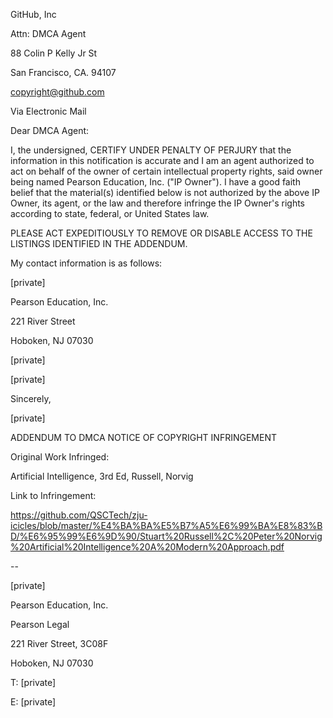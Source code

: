 GitHub, Inc

Attn: DMCA Agent

88 Colin P Kelly Jr St

San Francisco, CA. 94107

copyright@github.com 

 

Via Electronic Mail

 

 

Dear DMCA Agent:

 

I, the undersigned, CERTIFY UNDER PENALTY OF PERJURY that the information in this notification is accurate and I am an agent authorized to act on behalf of the owner of certain intellectual property rights, said owner being named Pearson Education, Inc. ("IP Owner"). I have a good faith belief that the material(s) identified below is not authorized by the above IP Owner, its agent, or the law and therefore infringe the IP Owner's rights according to state, federal, or United States law.

 

PLEASE ACT EXPEDITIOUSLY TO REMOVE OR DISABLE ACCESS TO THE LISTINGS IDENTIFIED IN THE ADDENDUM.

 

My contact information is as follows:

 

[private] 

Pearson Education, Inc.

221 River Street

Hoboken, NJ 07030

[private]  

[private]  
 

Sincerely,

 

[private]  
 

ADDENDUM TO DMCA NOTICE OF COPYRIGHT INFRINGEMENT

 

Original Work Infringed:

Artificial Intelligence, 3rd Ed, Russell, Norvig

 

Link to Infringement:

https://github.com/QSCTech/zju-icicles/blob/master/%E4%BA%BA%E5%B7%A5%E6%99%BA%E8%83%BD/%E6%95%99%E6%9D%90/Stuart%20Russell%2C%20Peter%20Norvig%20Artificial%20Intelligence%20A%20Modern%20Approach.pdf

 

 

--

 
[private]  

Pearson Education, Inc.

Pearson Legal

221 River Street, 3C08F

Hoboken, NJ  07030

T: [private]  

E: [private]  
